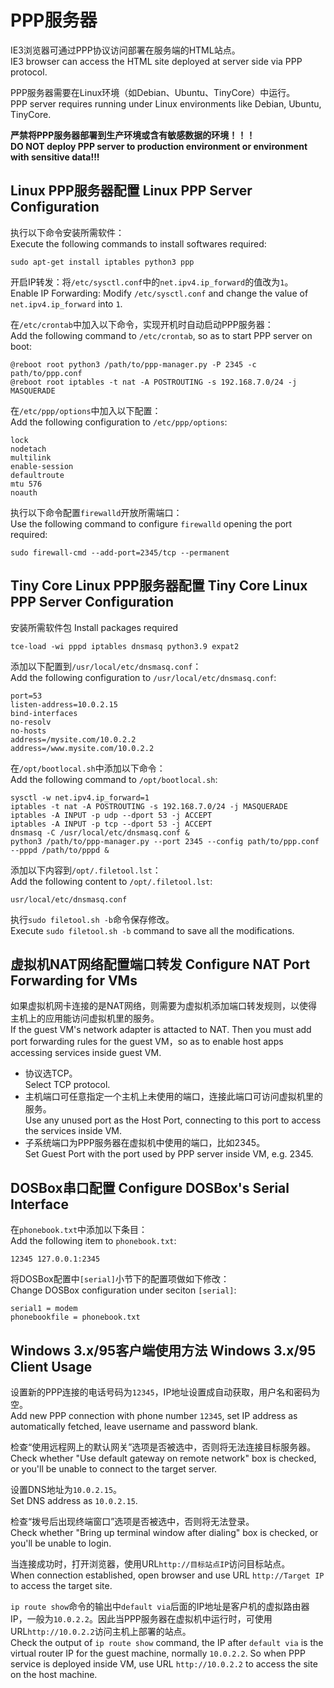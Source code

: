 PPP服务器
=========

IE3浏览器可通过PPP协议访问部署在服务端的HTML站点。  
IE3 browser can access the HTML site deployed at server side via PPP protocol.

PPP服务器需要在Linux环境（如Debian、Ubuntu、TinyCore）中运行。  
PPP server requires running under Linux environments like Debian, Ubuntu, TinyCore.

**严禁将PPP服务器部署到生产环境或含有敏感数据的环境！！！**  
**DO NOT deploy PPP server to production environment or environment with sensitive data!!!**

## Linux PPP服务器配置 Linux PPP Server Configuration

执行以下命令安装所需软件：  
Execute the following commands to install softwares required:

	sudo apt-get install iptables python3 ppp

开启IP转发：将`/etc/sysctl.conf`中的`net.ipv4.ip_forward`的值改为`1`。  
Enable IP Forwarding: Modify `/etc/sysctl.conf` and change the value of `net.ipv4.ip_forward` into `1`.

在`/etc/crontab`中加入以下命令，实现开机时自动启动PPP服务器：  
Add the following command to `/etc/crontab`, so as to start PPP server on boot:

	@reboot root python3 /path/to/ppp-manager.py -P 2345 -c path/to/ppp.conf
	@reboot root iptables -t nat -A POSTROUTING -s 192.168.7.0/24 -j MASQUERADE

在`/etc/ppp/options`中加入以下配置：  
Add the following configuration to `/etc/ppp/options`:

	lock
	nodetach
	multilink
	enable-session
	defaultroute
	mtu 576
	noauth

执行以下命令配置`firewalld`开放所需端口：  
Use the following command to configure `firewalld` opening the port required:

    sudo firewall-cmd --add-port=2345/tcp --permanent

## Tiny Core Linux PPP服务器配置 Tiny Core Linux PPP Server Configuration

安装所需软件包 Install packages required

	tce-load -wi pppd iptables dnsmasq python3.9 expat2

添加以下配置到`/usr/local/etc/dnsmasq.conf`：  
Add the following configuration to `/usr/local/etc/dnsmasq.conf`:

	port=53
	listen-address=10.0.2.15
	bind-interfaces
	no-resolv
	no-hosts
	address=/mysite.com/10.0.2.2
	address=/www.mysite.com/10.0.2.2

在`/opt/bootlocal.sh`中添加以下命令：  
Add the following command to `/opt/bootlocal.sh`:

	sysctl -w net.ipv4.ip_forward=1
	iptables -t nat -A POSTROUTING -s 192.168.7.0/24 -j MASQUERADE
	iptables -A INPUT -p udp --dport 53 -j ACCEPT
	iptables -A INPUT -p tcp --dport 53 -j ACCEPT
	dnsmasq -C /usr/local/etc/dnsmasq.conf &
	python3 /path/to/ppp-manager.py --port 2345 --config path/to/ppp.conf --pppd /path/to/pppd &

添加以下内容到`/opt/.filetool.lst`：  
Add the following content to `/opt/.filetool.lst`:

	usr/local/etc/dnsmasq.conf

执行`sudo filetool.sh -b`命令保存修改。  
Execute `sudo filetool.sh -b` command to save all the modifications.

## 虚拟机NAT网络配置端口转发 Configure NAT Port Forwarding for VMs

如果虚拟机网卡连接的是NAT网络，则需要为虚拟机添加端口转发规则，以使得主机上的应用能访问虚拟机里的服务。  
If the guest VM's network adapter is attacted to NAT. Then you must add port forwarding rules for the guest VM，so as to enable host apps accessing services inside guest VM.

* 协议选TCP。  
  Select TCP protocol.
* 主机端口可任意指定一个主机上未使用的端口，连接此端口可访问虚拟机里的服务。  
  Use any unused port as the Host Port, connecting to this port to access the services inside VM.
* 子系统端口为PPP服务器在虚拟机中使用的端口，比如2345。  
  Set Guest Port with the port used by PPP server inside VM, e.g. 2345.

## DOSBox串口配置 Configure DOSBox's Serial Interface

在`phonebook.txt`中添加以下条目：  
Add the following item to `phonebook.txt`:

	12345 127.0.0.1:2345

将DOSBox配置中`[serial]`小节下的配置项做如下修改：  
Change DOSBox configuration under seciton `[serial]`:

	serial1 = modem
	phonebookfile = phonebook.txt

## Windows 3.x/95客户端使用方法 Windows 3.x/95 Client Usage

设置新的PPP连接的电话号码为`12345`，IP地址设置成自动获取，用户名和密码为空。  
Add new PPP connection with phone number `12345`, set IP address as automatically fetched, leave username and password blank.

检查“使用远程网上的默认网关”选项是否被选中，否则将无法连接目标服务器。  
Check whether "Use default gateway on remote network" box is checked, or you'll be unable to connect to the target server.

设置DNS地址为`10.0.2.15`。  
Set DNS address as `10.0.2.15`.

检查“拨号后出现终端窗口”选项是否被选中，否则将无法登录。  
Check whether "Bring up terminal window after dialing" box is checked, or you'll be unable to login.

当连接成功时，打开浏览器，使用URL`http://目标站点IP`访问目标站点。  
When connection established, open browser and use URL `http://Target IP` to access the target site.

`ip route show`命令的输出中`default via`后面的IP地址是客户机的虚拟路由器IP，一般为`10.0.2.2`。因此当PPP服务器在虚拟机中运行时，可使用URL`http://10.0.2.2`访问主机上部署的站点。  
Check the output of `ip route show` command, the IP after `default via` is the virtual router IP for the guest machine, normally `10.0.2.2`. So when PPP service is deployed inside VM, use URL `http://10.0.2.2` to access the site on the host machine.

